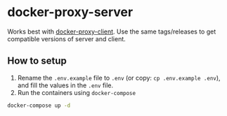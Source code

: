 # docker-proxy-server

Works best with [docker-proxy-client](https://github.com/0xf00f00/docker-proxy-client). Use the same tags/releases to get compatible versions of server and client.

## How to setup

1. Rename the `.env.example` file to `.env` (or copy: `cp .env.example .env`), and fill the values in the `.env` file.
2. Run the containers using `docker-compose`

```bash
docker-compose up -d
```